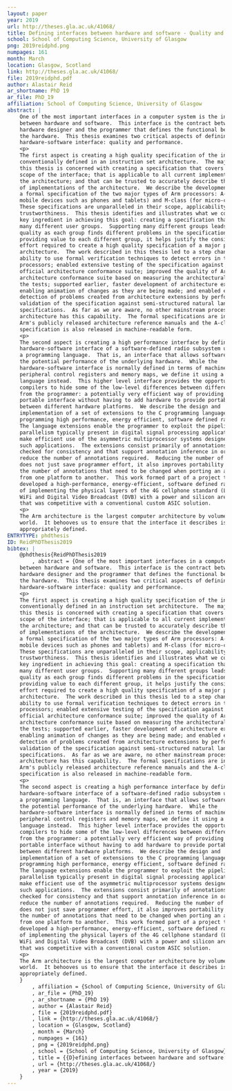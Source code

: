 ```yaml
---
layout: paper
year: 2019
url: http://theses.gla.ac.uk/41068/
title: Defining interfaces between hardware and software - Quality and performance
school: School of Computing Science, University of Glasgow
png: 2019reidphd.png
numpages: 161
month: March
location: Glasgow, Scotland
link: http://theses.gla.ac.uk/41068/
file: 2019reidphd.pdf
author: Alastair Reid
ar_shortname: PhD 19
ar_file: PhD_19
affiliation: School of Computing Science, University of Glasgow
abstract: |
    One of the most important interfaces in a computer system is the interface
    between hardware and software.  This interface is the contract between the
    hardware designer and the programmer that defines the functional behaviour of
    the hardware.  This thesis examines two critical aspects of defining the
    hardware-software interface: quality and performance.
    <p>
    The first aspect is creating a high quality specification of the interface as
    conventionally defined in an instruction set architecture.  The majority of
    this thesis is concerned with creating a specification that covers the full
    scope of the interface; that is applicable to all current implementations of
    the architecture; and that can be trusted to accurately describe the behaviour
    of implementations of the architecture.  We describe the development of
    a formal specification of the two major types of Arm processors: A-class (for
    mobile devices such as phones and tablets) and M-class (for micro-controllers).
    These specifications are unparalleled in their scope, applicability and
    trustworthiness.  This thesis identifies and illustrates what we consider the
    key ingredient in achieving this goal: creating a specification that is used by
    many different user groups.  Supporting many different groups leads to improved
    quality as each group finds different problems in the specification; and, by
    providing value to each different group, it helps justify the considerable
    effort required to create a high quality specification of a major processor
    architecture.  The work described in this thesis led to a step change in Arm's
    ability to use formal verification techniques to detect errors in their
    processors; enabled extensive testing of the specification against Arm's
    official architecture conformance suite; improved the quality of Arm's
    architecture conformance suite based on measuring the architectural coverage of
    the tests; supported earlier, faster development of architecture extensions by
    enabling animation of changes as they are being made; and enabled early
    detection of problems created from architecture extensions by performing formal
    validation of the specification against semi-structured natural language
    specifications.  As far as we are aware, no other mainstream processor
    architecture has this capability.  The formal specifications are included in
    Arm's publicly released architecture reference manuals and the A-class
    specification is also released in machine-readable form.
    <p>
    The second aspect is creating a high performance interface by defining the
    hardware-software interface of a software-defined radio subsystem using
    a programming language.  That is, an interface that allows software to exploit
    the potential performance of the underlying hardware.  While the
    hardware-software interface is normally defined in terms of machine code,
    peripheral control registers and memory maps, we define it using a programming
    language instead.  This higher level interface provides the opportunity for
    compilers to hide some of the low-level differences between different systems
    from the programmer: a potentially very efficient way of providing a stable,
    portable interface without having to add hardware to provide portability
    between different hardware platforms.  We describe the design and
    implementation of a set of extensions to the C programming language to support
    programming high performance, energy efficient, software defined radio systems.
    The language extensions enable the programmer to exploit the pipeline
    parallelism typically present in digital signal processing applications and to
    make efficient use of the asymmetric multiprocessor systems designed to support
    such applications.  The extensions consist primarily of annotations that can be
    checked for consistency and that support annotation inference in order to
    reduce the number of annotations required.  Reducing the number of annotations
    does not just save programmer effort, it also improves portability by reducing
    the number of annotations that need to be changed when porting an application
    from one platform to another.  This work formed part of a project that
    developed a high-performance, energy-efficient, software defined radio capable
    of implementing the physical layers of the 4G cellphone standard (LTE), 802.11a
    WiFi and Digital Video Broadcast (DVB) with a power and silicon area budget
    that was competitive with a conventional custom ASIC solution.
    <p>
    The Arm architecture is the largest computer architecture by volume in the
    world.  It behooves us to ensure that the interface it describes is
    appropriately defined.
ENTRYTYPE: phdthesis
ID: ReidPhDThesis2019
bibtex: |
    @phdthesis{ReidPhDThesis2019
        , abstract = {One of the most important interfaces in a computer system is the interface
    between hardware and software.  This interface is the contract between the
    hardware designer and the programmer that defines the functional behaviour of
    the hardware.  This thesis examines two critical aspects of defining the
    hardware-software interface: quality and performance.
    <p>
    The first aspect is creating a high quality specification of the interface as
    conventionally defined in an instruction set architecture.  The majority of
    this thesis is concerned with creating a specification that covers the full
    scope of the interface; that is applicable to all current implementations of
    the architecture; and that can be trusted to accurately describe the behaviour
    of implementations of the architecture.  We describe the development of
    a formal specification of the two major types of Arm processors: A-class (for
    mobile devices such as phones and tablets) and M-class (for micro-controllers).
    These specifications are unparalleled in their scope, applicability and
    trustworthiness.  This thesis identifies and illustrates what we consider the
    key ingredient in achieving this goal: creating a specification that is used by
    many different user groups.  Supporting many different groups leads to improved
    quality as each group finds different problems in the specification; and, by
    providing value to each different group, it helps justify the considerable
    effort required to create a high quality specification of a major processor
    architecture.  The work described in this thesis led to a step change in Arm's
    ability to use formal verification techniques to detect errors in their
    processors; enabled extensive testing of the specification against Arm's
    official architecture conformance suite; improved the quality of Arm's
    architecture conformance suite based on measuring the architectural coverage of
    the tests; supported earlier, faster development of architecture extensions by
    enabling animation of changes as they are being made; and enabled early
    detection of problems created from architecture extensions by performing formal
    validation of the specification against semi-structured natural language
    specifications.  As far as we are aware, no other mainstream processor
    architecture has this capability.  The formal specifications are included in
    Arm's publicly released architecture reference manuals and the A-class
    specification is also released in machine-readable form.
    <p>
    The second aspect is creating a high performance interface by defining the
    hardware-software interface of a software-defined radio subsystem using
    a programming language.  That is, an interface that allows software to exploit
    the potential performance of the underlying hardware.  While the
    hardware-software interface is normally defined in terms of machine code,
    peripheral control registers and memory maps, we define it using a programming
    language instead.  This higher level interface provides the opportunity for
    compilers to hide some of the low-level differences between different systems
    from the programmer: a potentially very efficient way of providing a stable,
    portable interface without having to add hardware to provide portability
    between different hardware platforms.  We describe the design and
    implementation of a set of extensions to the C programming language to support
    programming high performance, energy efficient, software defined radio systems.
    The language extensions enable the programmer to exploit the pipeline
    parallelism typically present in digital signal processing applications and to
    make efficient use of the asymmetric multiprocessor systems designed to support
    such applications.  The extensions consist primarily of annotations that can be
    checked for consistency and that support annotation inference in order to
    reduce the number of annotations required.  Reducing the number of annotations
    does not just save programmer effort, it also improves portability by reducing
    the number of annotations that need to be changed when porting an application
    from one platform to another.  This work formed part of a project that
    developed a high-performance, energy-efficient, software defined radio capable
    of implementing the physical layers of the 4G cellphone standard (LTE), 802.11a
    WiFi and Digital Video Broadcast (DVB) with a power and silicon area budget
    that was competitive with a conventional custom ASIC solution.
    <p>
    The Arm architecture is the largest computer architecture by volume in the
    world.  It behooves us to ensure that the interface it describes is
    appropriately defined.
    }
        , affiliation = {School of Computing Science, University of Glasgow}
        , ar_file = {PhD_19}
        , ar_shortname = {PhD 19}
        , author = {Alastair Reid}
        , file = {2019reidphd.pdf}
        , link = {http://theses.gla.ac.uk/41068/}
        , location = {Glasgow, Scotland}
        , month = {March}
        , numpages = {161}
        , png = {2019reidphd.png}
        , school = {School of Computing Science, University of Glasgow}
        , title = {{D}efining interfaces between hardware and software: {Q}uality and performance}
        , url = {http://theses.gla.ac.uk/41068/}
        , year = {2019}
    }
---
```

